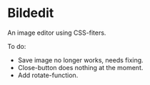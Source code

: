 # Bildedit
An image editor using CSS-fiters.

To do:
- Save image no longer works, needs fixing.
- Close-button does nothing at the moment.
- Add rotate-function.
